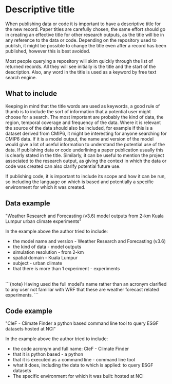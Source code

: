 # Descriptive title

When publishing data or code it is important to have a descriptive title for the new record. Paper titles are carefully chosen, the same effort should go in creating an effective title for other research outputs, as the title will be in any reference to the data or code. Depending on the repository used to publish, it might be possible to change the title even after a record has been published, however this is best avoided.

Most people querying a repository will skim quickly through the list of returned records. All they will see initially is the title and the start of the description. Also, any word in the title is used as a keyword by free text search engine.

## What to include
Keeping in mind that the title words are used as keywords, a good rule of thumb is to include the sort of information that a potential user might choose for a search. The most important are probably the kind of data, the region, temporal coverage and frequency of the data. 
Where it is relevant the source of the data should also be included, for example if this is a dataset derived from CMIP6, it might be interesting for anyone searching for CMIP6 data. If it is a model output, the name and version of the model would give a lot of useful information to understand the potential use of the data.
If publishing data or code underlining a paper publication usually this is clearly stated in the title. Similarly, it can be useful to mention the project associated to the research output, as giving the context in which the data or code was created can also clarify potential future use.

If publishing code, it is important to include its scope and how it can be run, so including the language on which is based and potentially a specific environment for which it was created.

## Data example
"Weather Research and Forecasting (v3.6) model outputs from 2-km Kuala Lumpur urban climate experiments"

In the example above the author tried to include:

* the model name and version - Weather Research and Forecasting (v3.6)
* the kind of data - model outputs
* simulation resolution - from 2-km
* spatial domain - Kuala Lumpur
* subject - urban climate
* that there is more than 1 experiment - experiments
<br>
```{note}
Having used the full model's name rather than an acronym clarified to any user not familiar with WRF that these are weather forecast related experiments.
```

## Code example
"CleF - Climate Finder a python based command line tool to query ESGF datasets hosted at NCI"

In the example above the author tried to include:

* the code acronym and full name: CleF - Climate Finder
* that it is python based - a python
* that it is executed as a command line - command line tool
* what it does, including the data to which is applied: to query ESGF datasets
* The specific environment for which it was built: hosted at NCI
